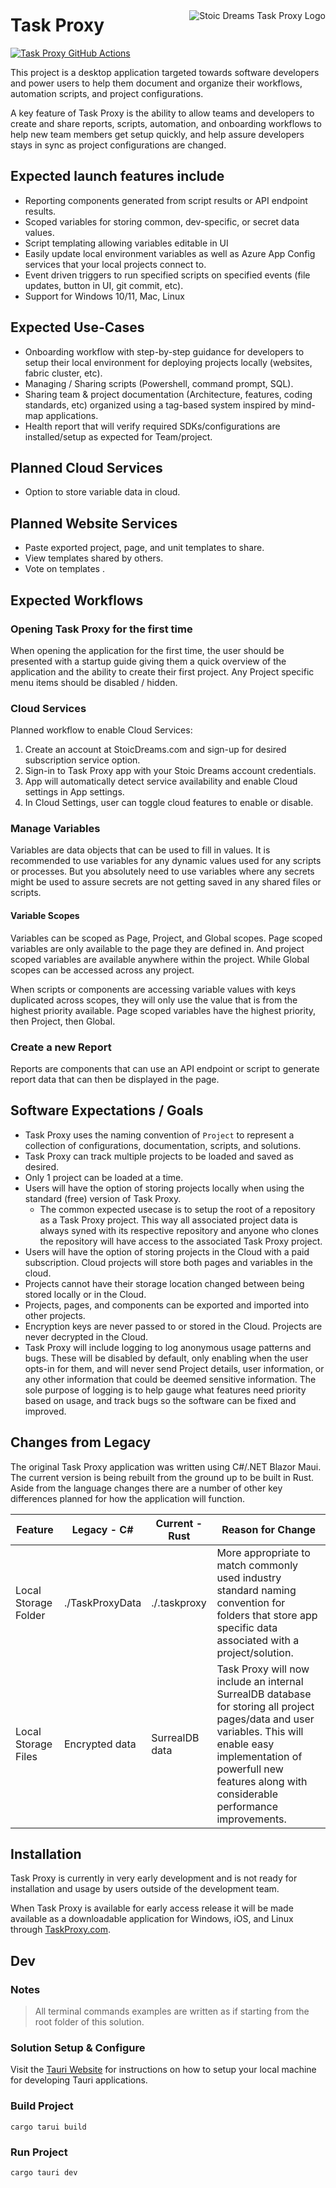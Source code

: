 # Task Proxy

<img
 src="https://www.taskproxy.com/ms-icon-310x310.png"
 alt="Stoic Dreams Task Proxy Logo"
 title="Stoic Dreams Task Proxy Logo"
 style="float:right;margin-top:-60px"
 />

[![Task Proxy GitHub Actions][gh-image]][gh-checks]

[gh-image]: https://github.com/stoicdreams/taskproxyapp/actions/workflows/deploy.yml/badge.svg
[gh-checks]: https://github.com/stoicdreams/taskproxyapp/actions?query=branch%3Amain

This project is a desktop application targeted towards software developers and power users to help them document and organize their workflows, automation scripts, and project configurations.

A key feature of Task Proxy is the ability to allow teams and developers to create and share reports, scripts, automation, and onboarding workflows to help new team members get setup quickly, and help assure developers stays in sync as project configurations are changed.

<div style="clear:both" />

## Expected launch features include

- Reporting components generated from script results or API endpoint results.
- Scoped variables for storing common, dev-specific, or secret data values.
- Script templating allowing variables editable in UI
- Easily update local environment variables as well as Azure App Config services that your local projects connect to.
- Event driven triggers to run specified scripts on specified events (file updates, button in UI, git commit, etc).
- Support for Windows 10/11, Mac, Linux

## Expected Use-Cases

- Onboarding workflow with step-by-step guidance for developers to setup their local environment for deploying projects locally (websites, fabric cluster, etc).
- Managing / Sharing scripts (Powershell, command prompt, SQL).
- Sharing team & project documentation (Architecture, features, coding standards, etc) organized using a tag-based system inspired by mind-map applications.
- Health report that will verify required SDKs/configurations are installed/setup as expected for Team/project.

## Planned Cloud Services

- Option to store variable data in cloud.

## Planned Website Services

- Paste exported project, page, and unit templates to share.
- View templates shared by others.
- Vote on templates <i class="fa-duotone fa-thumbs-up"></i>.

## Expected Workflows

### Opening Task Proxy for the first time

When opening the application for the first time, the user should be presented with a startup guide giving them a quick overview of the application and the ability to create their first project. Any Project specific menu items should be disabled / hidden.

### Cloud Services

Planned workflow to enable Cloud Services:

1. Create an account at StoicDreams.com and sign-up for desired subscription service option.
1. Sign-in to Task Proxy app with your Stoic Dreams account credentials.
1. App will automatically detect service availability and enable Cloud settings in App settings.
1. In Cloud Settings, user can toggle cloud features to enable or disable.

### Manage Variables

Variables are data objects that can be used to fill in values. It is recommended to use variables for any dynamic values used for any scripts or processes. But you absolutely need to use variables where any secrets might be used to assure secrets are not getting saved in any shared files or scripts.

#### Variable Scopes

Variables can be scoped as Page, Project, and Global scopes. Page scoped variables are only available to the page they are defined in. And project scoped variables are available anywhere within the project. While Global scopes can be accessed across any project.

When scripts or components are accessing variable values with keys duplicated across scopes, they will only use the value that is from the highest priority available. Page scoped variables have the highest priority, then Project, then Global.

### Create a new Report

Reports are components that can use an API endpoint or script to generate report data that can then be displayed in the page.

## Software Expectations / Goals

- Task Proxy uses the naming convention of `Project` to represent a collection of configurations, documentation, scripts, and solutions.
- Task Proxy can track multiple projects to be loaded and saved as desired.
- Only 1 project can be loaded at a time.
- Users will have the option of storing projects locally when using the standard (free) version of Task Proxy.
  - The common expected usecase is to setup the root of a repository as a Task Proxy project. This way all associated project data is always syned with its respective repository and anyone who clones the repository will have access to the associated Task Proxy project.
- Users will have the option of storing projects in the Cloud with a paid subscription. Cloud projects will store both pages and variables in the cloud.
- Projects cannot have their storage location changed between being stored locally or in the Cloud.
- Projects, pages, and components can be exported and imported into other projects.
- Encryption keys are never passed to or stored in the Cloud. Projects are never decrypted in the Cloud.
- Task Proxy will include logging to log anonymous usage patterns and bugs. These will be disabled by default, only enabling when the user opts-in for them, and will never send Project details, user information, or any other information that could be deemed sensitive information. The sole purpose of logging is to help gauge what features need priority based on usage, and track bugs so the software can be fixed and improved.

## Changes from Legacy

The original Task Proxy application was written using C#/.NET Blazor Maui. The current version is being rebuilt from the ground up to be built in Rust. Aside from the language changes there are a number of other key differences planned for how the application will function.

Feature | Legacy - C# | Current - Rust | Reason for Change
--- | --- | --- | ---
Local Storage Folder | ./TaskProxyData | ./.taskproxy | More appropriate to match commonly used industry standard naming convention for folders that store app specific data associated with a project/solution.
Local Storage Files | Encrypted data | SurrealDB data | Task Proxy will now include an internal SurrealDB database for storing all project pages/data and user variables. This will enable easy implementation of powerfull new features along with considerable performance improvements.

## Installation

Task Proxy is currently in very early development and is not ready for installation and usage by users outside of the development team.

When Task Proxy is available for early access release it will be made available as a downloadable application for Windows, iOS, and Linux through [TaskProxy.com](https://www.taskproxy.com).

## Dev

### Notes

> All terminal commands examples are written as if starting from the root folder of this solution.

### Solution Setup & Configure

Visit the [Tauri Website](https://tauri.app/v1/guides/getting-started/setup/) for instructions on how to setup your local machine for developing Tauri applications.

### Build Project

```terminal
cargo tarui build
```

### Run Project

```terminal
cargo tauri dev
```

